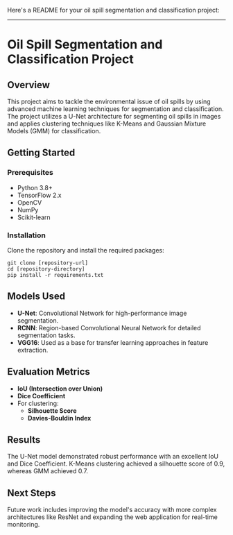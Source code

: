 Here's a README for your oil spill segmentation and classification project:

---

# Oil Spill Segmentation and Classification Project

## Overview
This project aims to tackle the environmental issue of oil spills by using advanced machine learning techniques for segmentation and classification. The project utilizes a U-Net architecture for segmenting oil spills in images and applies clustering techniques like K-Means and Gaussian Mixture Models (GMM) for classification.

## Getting Started

### Prerequisites
- Python 3.8+
- TensorFlow 2.x
- OpenCV
- NumPy
- Scikit-learn

### Installation
Clone the repository and install the required packages:
```
git clone [repository-url]
cd [repository-directory]
pip install -r requirements.txt
```


## Models Used
- **U-Net**: Convolutional Network for high-performance image segmentation.
- **RCNN**: Region-based Convolutional Neural Network for detailed segmentation tasks.
- **VGG16**: Used as a base for transfer learning approaches in feature extraction.

## Evaluation Metrics
- **IoU (Intersection over Union)**
- **Dice Coefficient**
- For clustering:
  - **Silhouette Score**
  - **Davies-Bouldin Index**

## Results
The U-Net model demonstrated robust performance with an excellent IoU and Dice Coefficient. K-Means clustering achieved a silhouette score of 0.9, whereas GMM achieved 0.7.

## Next Steps
Future work includes improving the model's accuracy with more complex architectures like ResNet and expanding the web application for real-time monitoring.


